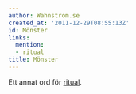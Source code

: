 ```yaml
---
author: Wahnstrom.se
created_at: '2011-12-29T08:55:13Z'
id: Mönster
links:
  mention:
  - ritual
title: Mönster
---
```


Ett annat ord för [ritual].

  [ritual]: ritual